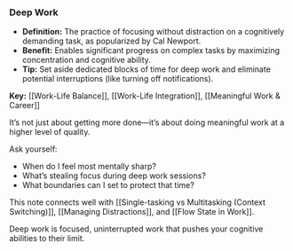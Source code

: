 ### Deep Work

- **Definition:** The practice of focusing without distraction on a cognitively demanding task, as popularized by Cal Newport.
- **Benefit:** Enables significant progress on complex tasks by maximizing concentration and cognitive ability.
- **Tip:** Set aside dedicated blocks of time for deep work and eliminate potential interruptions (like turning off notifications).

**Key:** [[Work-Life Balance]], [[Work-Life Integration]], [[Meaningful Work & Career]]


It’s not just about getting more done—it’s about doing meaningful work at a higher level of quality.

Ask yourself:
- When do I feel most mentally sharp?
- What’s stealing focus during deep work sessions?
- What boundaries can I set to protect that time?

This note connects well with [[Single-tasking vs Multitasking (Context Switching)]], [[Managing Distractions]], and [[Flow State in Work]].

Deep work is focused, uninterrupted work that pushes your cognitive abilities to their limit.
